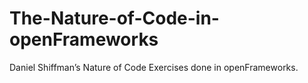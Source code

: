 The-Nature-of-Code-in-openFrameworks
====================================

Daniel Shiffman’s Nature of Code Exercises done in openFrameworks.
